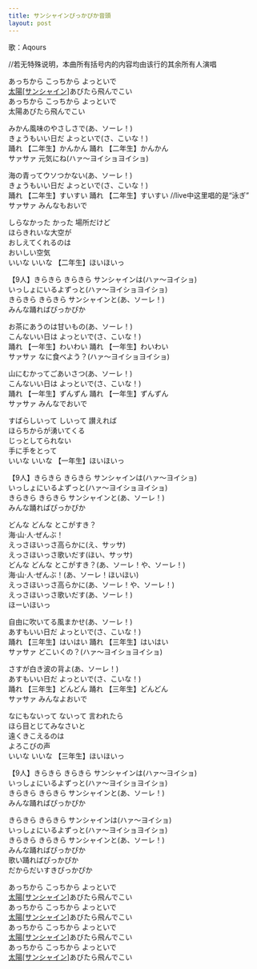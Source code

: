 ```yaml
---
title: サンシャインぴっかぴか音頭
layout: post
---
```

歌：Aqours

<p><a class="notation">//若无特殊说明，本曲所有括号内的内容均由该行的其余所有人演唱</a></p>

<p>あっちから こっちから よっといで<br />
<u>太陽[サンシャイン]</u>あびたら飛んでこい<br />
あっちから こっちから よっといで<br />
太陽あびたら飛んでこい</p>

<p><a class="chika">みかん風味のやさしさで</a>(あ、ソーレ！)<br />
<a class="chika">きょうもいい日だ よっといで</a>(さ、こいな！)<br />
<a class="chika">踊れ</a> 【二年生】かんかん <a class="chika">踊れ</a> 【二年生】かんかん<br />
<a class="chika">サァサァ 元気にね</a>(ハァ～ヨイショヨイショ)</p>

<p><a class="you">海の青ってウソつかない</a>(あ、ソーレ！)<br />
<a class="you">きょうもいい日だ よっといで</a>(さ、こいな！)<br />
<a class="you">踊れ</a> 【二年生】すいすい <a class="you">踊れ</a> 【二年生】すいすい <a class="notation">//live中这里唱的是“泳ぎ”</a><br />
<a class="you">サァサァ みんなもおいで</a></p>

<p><a class="riko">しらなかった かった 場所だけど<br />
ほらきれいな大空が<br />
おしえてくれるのは<br />
おいしい空気<br />
いいな いいな</a> 【二年生】ほいほいっ</p>

<p>【9人】きらきら きらきら サンシャインは(ハァ～ヨイショ)<br />
いっしょにいるよずっと(ハァ～ヨイショヨイショ)<br />
きらきら きらきら サンシャインと(あ、ソーレ！)<br />
みんな踊ればぴっかぴか</p>

<p><a class="ruby">お茶にあうのは甘いもの</a>(あ、ソーレ！)<br />
<a class="ruby">こんないい日は よっといで</a>(さ、こいな！)<br />
<a class="ruby">踊れ</a> 【一年生】わいわい <a class="ruby">踊れ</a> 【一年生】わいわい<br />
<a class="ruby">サァサァ なに食べよう？</a>(ハァ～ヨイショヨイショ)</p>

<p><a class="hanamaru">山にむかってごあいさつ</a>(あ、ソーレ！)<br />
<a class="hanamaru">こんないい日は よっといで</a>(さ、こいな！)<br />
<a class="hanamaru">踊れ</a> 【一年生】ずんずん <a class="hanamaru">踊れ</a> 【一年生】ずんずん<br />
<a class="hanamaru">サァサァ みんなでおいで</a></p>

<p><a class="yoshiko">すばらしいって しいって 讃えれば<br />
ほらちからが湧いてくる<br />
じっとしてられない<br />
手に手をとって<br />
いいな いいな</a> 【一年生】ほいほいっ</p>

<p>【9人】きらきら きらきら サンシャインは(ハァ～ヨイショ)<br />
いっしょにいるよずっと(ハァ～ヨイショヨイショ)<br />
きらきら きらきら サンシャインと(あ、ソーレ！)<br />
みんな踊ればぴっかぴか</p>

<p>どんな どんな とこがすき？<br />
海·山·人·ぜんぶ！<br />
えっさほいっさ高らかに(え、サッサ)<br />
えっさほいっさ歌いだす(ほい、サッサ)<br />
どんな どんな とこがすき？(あ、ソーレ！や、ソーレ！)<br />
海·山·人·ぜんぶ！(あ、ソーレ！ほいほい)<br />
えっさほいっさ高らかに(あ、ソーレ！や、ソーレ！)<br />
えっさほいっさ歌いだす(あ、ソーレ！)<br />
ほーいほいっ</p>

<p><a class="mari">自由に吹いてる風まかせ</a>(あ、ソーレ！)<br />
<a class="mari">あすもいい日だ よっといで</a>(さ、こいな！)<br />
<a class="mari">踊れ</a> 【三年生】はいはい <a class="mari">踊れ</a> 【三年生】はいはい<br />
<a class="mari">サァサァ どこいくの？</a>(ハァ～ヨイショヨイショ)</p>

<p><a class="kanan">さすが白き波の背よ</a>(あ、ソーレ！)<br />
<a class="kanan">あすもいい日だ よっといで</a>(さ、こいな！)<br />
<a class="kanan">踊れ</a> 【三年生】どんどん <a class="kanan">踊れ</a> 【三年生】どんどん<br />
<a class="kanan">サァサァ みんなよおいで</a></p>

<p><a class="dia">なにもないって ないって 言われたら<br />
ほら目とじてみなさいと<br />
遠くきこえるのは<br />
よろこびの声<br />
いいな いいな</a> 【三年生】ほいほいっ</p>

<p>【9人】きらきら きらきら サンシャインは(ハァ～ヨイショ)<br />
いっしょにいるよずっと(ハァ～ヨイショヨイショ)<br />
きらきら きらきら サンシャインと(あ、ソーレ！)<br />
みんな踊ればぴっかぴか</p>

<p>きらきら きらきら サンシャインは(ハァ～ヨイショ)<br />
いっしょにいるよずっと(ハァ～ヨイショヨイショ)<br />
きらきら きらきら サンシャインと(あ、ソーレ！)<br />
みんな踊ればぴっかぴか<br />
歌い踊ればぴっかぴか<br />
だからだいすきぴっかぴか</p>

<p>あっちから こっちから よっといで<br />
<u>太陽[サンシャイン]</u>あびたら飛んでこい<br />
あっちから こっちから よっといで<br />
<u>太陽[サンシャイン]</u>あびたら飛んでこい<br />
あっちから こっちから よっといで<br />
<u>太陽[サンシャイン]</u>あびたら飛んでこい<br />
あっちから こっちから よっといで<br />
<u>太陽[サンシャイン]</u>あびたら飛んでこい</p>